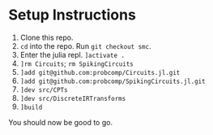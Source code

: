 # Setup Instructions

1. Clone this repo.
2. `cd` into the repo. Run `git checkout smc`.
3. Enter the julia repl.  `]activate .`
4. `]rm Circuits`; `rm SpikingCircuits`
5. `]add git@github.com:probcomp/Circuits.jl.git`
6. `]add git@github.com:probcomp/SpikingCircuits.jl.git`
7. `]dev src/CPTs`
8. `]dev src/DiscreteIRTransforms`
9. `]build`

You should now be good to go.